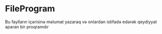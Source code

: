 # FileProgram
Bu faylların içərisinə məlumat yazaraq və onlardan istifadə edərək qeydiyyat aparan bir proqramdır
